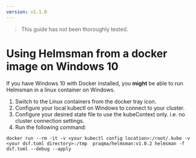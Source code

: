 ```yaml
---
version: v1.1.0
---
```


> This guide has not been thoroughly tested.

# Using Helmsman from a docker image on Windows 10

If you have Windows 10 with Docker installed, you **might** be able to run Helmsman in a linux container on Windows.

1. Switch to the Linux containers from the docker tray icon.
2. Configure your local kubectl on Windows to connect to your cluster.
3. Configure your desired state file to use the kubeContext only. i.e. no cluster connection settings.
2. Run the following command:

```shell
docker run --rm -it -v <your kubectl config location>:/root/.kube -v <your dsf.toml directory>:/tmp  praqma/helmsman:v1.0.2 helmsman -f dsf.toml --debug --apply
```

